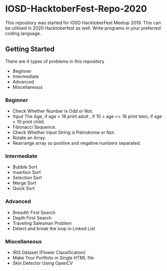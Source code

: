# IOSD-HacktoberFest-Repo-2020
This repository was started for IOSD  HacktoberFest Meetup 2019. This can be utilised in 2020 Hacktoberfest as well.
Write programs in your preferred coding language.

## Getting Started

There are 4 types of problems in this repository
<ul>
  <li>Beginner</li>
  <li>Intermediate</li>
  <li>Advanced</li>
  <li>Miscellaneous</li>
</ul>

### Beginner

<ul>
  <li>Check Whether Number is Odd or Not.</li>
  <li>Input The Age, if age > 18 print adult , if 10 < age <= 18 print teen, if age < 10 print child.</li>
  <li>Fibonacci Sequence.</li>
  <li>Check Whether Input String is Palindrome or Not.</li>
  <li>Rotate an Array.</li>
  <li>Rearrange array so positive and negative numbers separated.</li>
</ul>

### Intermediate

<ul>
  <li>Bubble Sort</li>
  <li>Insertion Sort</li> 
  <li>Selection Sort</li>
  <li>Merge Sort</li>
  <li>Quick Sort</li>
</ul>

### Advanced

<ul>
  <li>Breadth First Search</li>
  <li>Depth First Search</li>
  <li>Traveling Salesman Problem</li>
  <li>Detect and break the loop in Linked List</li>
</ul>

### Miscellaneous

<ul>
  <li>IRIS Dataset (Flower Classification)</li>
  <li>Make Your Portfolio in Single HTML file</li>
  <li>Skin Detector Using OpenCV</li>
</ul>
